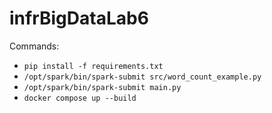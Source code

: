 # infrBigDataLab6

Commands:
- `pip install -f requirements.txt`
- `/opt/spark/bin/spark-submit src/word_count_example.py`
- `/opt/spark/bin/spark-submit main.py`
- `docker compose up --build`